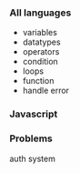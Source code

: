 ### All languages

- variables
- datatypes
- operators
- condition
- loops
- function
- handle error

### Javascript

### Problems

auth system
